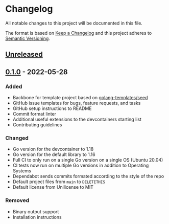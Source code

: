 # Changelog

All notable changes to this project will be documented in this file.

The format is based on [Keep a Changelog](https://keepachangelog.com/en/1.1.0/)
and this project adheres to [Semantic Versioning](https://semver.org/spec/v2.0.0.html).

## [Unreleased](https://github.com/zdylag/GoSeed/compare/...HEAD)

## [0.1.0](https://github.com/zdylag/GoSeed/releases/tag/v0.1.0) - 2022-05-28

### Added

- Backbone for template project based on [golang-templates/seed](https://github.com/golang-templates/seed)
- GitHub issue templates for bugs, feature requests, and tasks
- GitHub setup instructions to README
- Commit format linter
- Additional useful extensions to the devcontainers starting list
- Contributing guidelines

### Changed

- Go version for the devcontainer to 1.18
- Go version for the default library to 1.16
- Full CI to only run on a single Go version on a single OS (Ubuntu 20.04)
- CI tests now run on multiple Go versions in addition to Operating Systems
- Dependabot sends commits formated according to the style of the repo
- Default project files from `main` to `DELETETHIS`
- Default license from Unilicense to MIT

### Removed

- Binary output support
- Installation instructions